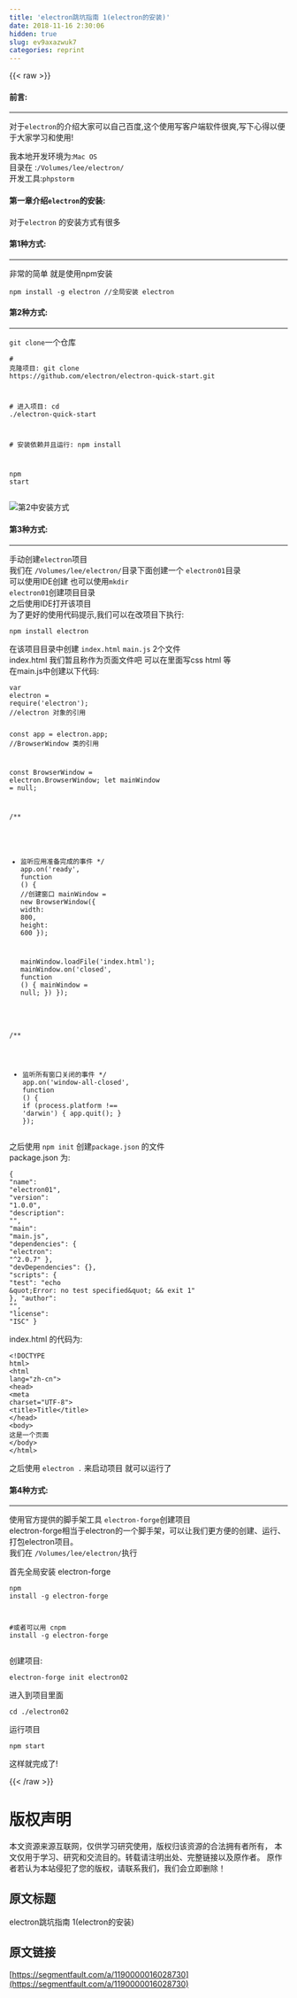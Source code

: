 ```yaml
---
title: 'electron跳坑指南 1(electron的安装)' 
date: 2018-11-16 2:30:06
hidden: true
slug: ev9axazwuk7
categories: reprint
---
```


{{< raw >}}
<h4>&#x524D;&#x8A00;:</h4><hr><p>&#x5BF9;&#x4E8E;<code>electron</code>&#x7684;&#x4ECB;&#x7ECD;&#x5927;&#x5BB6;&#x53EF;&#x4EE5;&#x81EA;&#x5DF1;&#x767E;&#x5EA6;,&#x8FD9;&#x4E2A;&#x4F7F;&#x7528;&#x5199;&#x5BA2;&#x6237;&#x7AEF;&#x8F6F;&#x4EF6;&#x5F88;&#x723D;,&#x5199;&#x4E0B;&#x5FC3;&#x5F97;&#x4EE5;&#x4FBF;&#x4E8E;&#x5927;&#x5BB6;&#x5B66;&#x4E60;&#x548C;&#x4F7F;&#x7528;!</p><p>&#x6211;&#x672C;&#x5730;&#x5F00;&#x53D1;&#x73AF;&#x5883;&#x4E3A;:<code>Mac OS</code><br>&#x76EE;&#x5F55;&#x5728; :<code>/Volumes/lee/electron/</code><br>&#x5F00;&#x53D1;&#x5DE5;&#x5177;:<code>phpstorm</code></p><h4>&#x7B2C;&#x4E00;&#x7AE0;&#x4ECB;&#x7ECD;<code>electron</code>&#x7684;&#x5B89;&#x88C5;:</h4><p>&#x5BF9;&#x4E8E;<code>electron</code> &#x7684;&#x5B89;&#x88C5;&#x65B9;&#x5F0F;&#x6709;&#x5F88;&#x591A;</p><h4>&#x7B2C;1&#x79CD;&#x65B9;&#x5F0F;:</h4><hr><p>&#x975E;&#x5E38;&#x7684;&#x7B80;&#x5355; &#x5C31;&#x662F;&#x4F7F;&#x7528;npm&#x5B89;&#x88C5;</p><div class="widget-codetool" style="display:none"><div class="widget-codetool--inner"><span class="selectCode code-tool" data-toggle="tooltip" data-placement="top" title="" data-original-title="&#x5168;&#x9009;"></span> <span type="button" class="copyCode code-tool" data-toggle="tooltip" data-placement="top" data-clipboard-text="npm install -g electron //&#x5168;&#x5C40;&#x5B89;&#x88C5; electron" title="" data-original-title="&#x590D;&#x5236;"></span> <span type="button" class="saveToNote code-tool" data-toggle="tooltip" data-placement="top" title="" data-original-title="&#x653E;&#x8FDB;&#x7B14;&#x8BB0;"></span></div></div><pre class="hljs 1c"><code style="word-break:break-word;white-space:initial">npm install -g electron <span class="hljs-comment">//&#x5168;&#x5C40;&#x5B89;&#x88C5; electron</span></code></pre><h4>&#x7B2C;2&#x79CD;&#x65B9;&#x5F0F;:</h4><hr><p><code>git clone</code>&#x4E00;&#x4E2A;&#x4ED3;&#x5E93;</p><div class="widget-codetool" style="display:none"><div class="widget-codetool--inner"><span class="selectCode code-tool" data-toggle="tooltip" data-placement="top" title="" data-original-title="&#x5168;&#x9009;"></span> <span type="button" class="copyCode code-tool" data-toggle="tooltip" data-placement="top" data-clipboard-text="# &#x514B;&#x9686;&#x9879;&#x76EE;:
git clone https://github.com/electron/electron-quick-start.git

# &#x8FDB;&#x5165;&#x9879;&#x76EE;:
cd ./electron-quick-start

# &#x5B89;&#x88C5;&#x4F9D;&#x8D56;&#x5E76;&#x4E14;&#x8FD0;&#x884C;:
npm install

npm start" title="" data-original-title="&#x590D;&#x5236;"></span> <span type="button" class="saveToNote code-tool" data-toggle="tooltip" data-placement="top" title="" data-original-title="&#x653E;&#x8FDB;&#x7B14;&#x8BB0;"></span></div></div><pre class="hljs crmsh"><code><span class="hljs-comment"># &#x514B;&#x9686;&#x9879;&#x76EE;:</span>
git <span class="hljs-keyword">clone</span> <span class="hljs-title">https</span>://github.com/electron/electron-quick-<span class="hljs-literal">start</span>.git

<span class="hljs-comment"># &#x8FDB;&#x5165;&#x9879;&#x76EE;:</span>
cd ./electron-quick-<span class="hljs-literal">start</span>

<span class="hljs-comment"># &#x5B89;&#x88C5;&#x4F9D;&#x8D56;&#x5E76;&#x4E14;&#x8FD0;&#x884C;:</span>
npm install

npm <span class="hljs-literal">start</span></code></pre><p><span class="img-wrap"><img data-src="/img/bVbfpX1?w=881&amp;h=450" src="https://static.alili.tech/img/bVbfpX1?w=881&amp;h=450" alt="&#x7B2C;2&#x4E2D;&#x5B89;&#x88C5;&#x65B9;&#x5F0F;" title="&#x7B2C;2&#x4E2D;&#x5B89;&#x88C5;&#x65B9;&#x5F0F;" style="cursor:pointer;display:inline"></span></p><h4>&#x7B2C;3&#x79CD;&#x65B9;&#x5F0F;:</h4><hr><p>&#x624B;&#x52A8;&#x521B;&#x5EFA;<code>electron</code>&#x9879;&#x76EE;<br>&#x6211;&#x4EEC;&#x5728; <code>/Volumes/lee/electron/</code>&#x76EE;&#x5F55;&#x4E0B;&#x9762;&#x521B;&#x5EFA;&#x4E00;&#x4E2A; <code>electron01</code>&#x76EE;&#x5F55;<br>&#x53EF;&#x4EE5;&#x4F7F;&#x7528;IDE&#x521B;&#x5EFA; &#x4E5F;&#x53EF;&#x4EE5;&#x4F7F;&#x7528;<code>mkdir electron01</code>&#x521B;&#x5EFA;&#x9879;&#x76EE;&#x76EE;&#x5F55;<br>&#x4E4B;&#x540E;&#x4F7F;&#x7528;IDE&#x6253;&#x5F00;&#x8BE5;&#x9879;&#x76EE;<br>&#x4E3A;&#x4E86;&#x66F4;&#x597D;&#x7684;&#x4F7F;&#x7528;&#x4EE3;&#x7801;&#x63D0;&#x793A;,&#x6211;&#x4EEC;&#x53EF;&#x4EE5;&#x5728;&#x6539;&#x9879;&#x76EE;&#x4E0B;&#x6267;&#x884C;:</p><div class="widget-codetool" style="display:none"><div class="widget-codetool--inner"><span class="selectCode code-tool" data-toggle="tooltip" data-placement="top" title="" data-original-title="&#x5168;&#x9009;"></span> <span type="button" class="copyCode code-tool" data-toggle="tooltip" data-placement="top" data-clipboard-text="npm install electron " title="" data-original-title="&#x590D;&#x5236;"></span> <span type="button" class="saveToNote code-tool" data-toggle="tooltip" data-placement="top" title="" data-original-title="&#x653E;&#x8FDB;&#x7B14;&#x8BB0;"></span></div></div><pre class="hljs cmake"><code style="word-break:break-word;white-space:initial">npm <span class="hljs-keyword">install</span> electron </code></pre><p>&#x5728;&#x8BE5;&#x9879;&#x76EE;&#x76EE;&#x5F55;&#x4E2D;&#x521B;&#x5EFA; <code>index.html</code> <code>main.js</code> 2&#x4E2A;&#x6587;&#x4EF6;<br>index.html &#x6211;&#x4EEC;&#x6682;&#x4E14;&#x79F0;&#x4F5C;&#x4E3A;&#x9875;&#x9762;&#x6587;&#x4EF6;&#x5427; &#x53EF;&#x4EE5;&#x5728;&#x91CC;&#x9762;&#x5199;css html &#x7B49;<br>&#x5728;main.js&#x4E2D;&#x521B;&#x5EFA;&#x4EE5;&#x4E0B;&#x4EE3;&#x7801;:</p><div class="widget-codetool" style="display:none"><div class="widget-codetool--inner"><span class="selectCode code-tool" data-toggle="tooltip" data-placement="top" title="" data-original-title="&#x5168;&#x9009;"></span> <span type="button" class="copyCode code-tool" data-toggle="tooltip" data-placement="top" data-clipboard-text="var electron = require(&apos;electron&apos;); //electron &#x5BF9;&#x8C61;&#x7684;&#x5F15;&#x7528;

const app = electron.app;   //BrowserWindow &#x7C7B;&#x7684;&#x5F15;&#x7528;

const BrowserWindow = electron.BrowserWindow;
let mainWindow = null;

/**
 * &#x76D1;&#x542C;&#x5E94;&#x7528;&#x51C6;&#x5907;&#x5B8C;&#x6210;&#x7684;&#x4E8B;&#x4EF6;
 */
app.on(&apos;ready&apos;, function () {
    //&#x521B;&#x5EFA;&#x7A97;&#x53E3;
    mainWindow = new BrowserWindow({
        width: 800,
        height: 600
    });

    mainWindow.loadFile(&apos;index.html&apos;);
    mainWindow.on(&apos;closed&apos;, function () {
        mainWindow = null;
    })
});

/**
 * &#x76D1;&#x542C;&#x6240;&#x6709;&#x7A97;&#x53E3;&#x5173;&#x95ED;&#x7684;&#x4E8B;&#x4EF6;
 */
app.on(&apos;window-all-closed&apos;, function () {
    if (process.platform !== &apos;darwin&apos;) {
        app.quit();
    }
});" title="" data-original-title="&#x590D;&#x5236;"></span> <span type="button" class="saveToNote code-tool" data-toggle="tooltip" data-placement="top" title="" data-original-title="&#x653E;&#x8FDB;&#x7B14;&#x8BB0;"></span></div></div><pre class="hljs javascript"><code><span class="hljs-keyword">var</span> electron = <span class="hljs-built_in">require</span>(<span class="hljs-string">&apos;electron&apos;</span>); <span class="hljs-comment">//electron &#x5BF9;&#x8C61;&#x7684;&#x5F15;&#x7528;</span>

<span class="hljs-keyword">const</span> app = electron.app;   <span class="hljs-comment">//BrowserWindow &#x7C7B;&#x7684;&#x5F15;&#x7528;</span>

<span class="hljs-keyword">const</span> BrowserWindow = electron.BrowserWindow;
<span class="hljs-keyword">let</span> mainWindow = <span class="hljs-literal">null</span>;

<span class="hljs-comment">/**
 * &#x76D1;&#x542C;&#x5E94;&#x7528;&#x51C6;&#x5907;&#x5B8C;&#x6210;&#x7684;&#x4E8B;&#x4EF6;
 */</span>
app.on(<span class="hljs-string">&apos;ready&apos;</span>, <span class="hljs-function"><span class="hljs-keyword">function</span> (<span class="hljs-params"></span>) </span>{
    <span class="hljs-comment">//&#x521B;&#x5EFA;&#x7A97;&#x53E3;</span>
    mainWindow = <span class="hljs-keyword">new</span> BrowserWindow({
        <span class="hljs-attr">width</span>: <span class="hljs-number">800</span>,
        <span class="hljs-attr">height</span>: <span class="hljs-number">600</span>
    });

    mainWindow.loadFile(<span class="hljs-string">&apos;index.html&apos;</span>);
    mainWindow.on(<span class="hljs-string">&apos;closed&apos;</span>, <span class="hljs-function"><span class="hljs-keyword">function</span> (<span class="hljs-params"></span>) </span>{
        mainWindow = <span class="hljs-literal">null</span>;
    })
});

<span class="hljs-comment">/**
 * &#x76D1;&#x542C;&#x6240;&#x6709;&#x7A97;&#x53E3;&#x5173;&#x95ED;&#x7684;&#x4E8B;&#x4EF6;
 */</span>
app.on(<span class="hljs-string">&apos;window-all-closed&apos;</span>, <span class="hljs-function"><span class="hljs-keyword">function</span> (<span class="hljs-params"></span>) </span>{
    <span class="hljs-keyword">if</span> (process.platform !== <span class="hljs-string">&apos;darwin&apos;</span>) {
        app.quit();
    }
});</code></pre><p>&#x4E4B;&#x540E;&#x4F7F;&#x7528; <code>npm init</code> &#x521B;&#x5EFA;<code>package.json</code> &#x7684;&#x6587;&#x4EF6;<br>package.json &#x4E3A;:</p><div class="widget-codetool" style="display:none"><div class="widget-codetool--inner"><span class="selectCode code-tool" data-toggle="tooltip" data-placement="top" title="" data-original-title="&#x5168;&#x9009;"></span> <span type="button" class="copyCode code-tool" data-toggle="tooltip" data-placement="top" data-clipboard-text="{
  &quot;name&quot;: &quot;electron01&quot;,
  &quot;version&quot;: &quot;1.0.0&quot;,
  &quot;description&quot;: &quot;&quot;,
  &quot;main&quot;: &quot;main.js&quot;,
  &quot;dependencies&quot;: {
    &quot;electron&quot;: &quot;^2.0.7&quot;
  },
  &quot;devDependencies&quot;: {},
  &quot;scripts&quot;: {
    &quot;test&quot;: &quot;echo \&quot;Error: no test specified\&quot; &amp;&amp; exit 1&quot;
  },
  &quot;author&quot;: &quot;&quot;,
  &quot;license&quot;: &quot;ISC&quot;
}
" title="" data-original-title="&#x590D;&#x5236;"></span> <span type="button" class="saveToNote code-tool" data-toggle="tooltip" data-placement="top" title="" data-original-title="&#x653E;&#x8FDB;&#x7B14;&#x8BB0;"></span></div></div><pre class="hljs json"><code>{
  <span class="hljs-attr">&quot;name&quot;</span>: <span class="hljs-string">&quot;electron01&quot;</span>,
  <span class="hljs-attr">&quot;version&quot;</span>: <span class="hljs-string">&quot;1.0.0&quot;</span>,
  <span class="hljs-attr">&quot;description&quot;</span>: <span class="hljs-string">&quot;&quot;</span>,
  <span class="hljs-attr">&quot;main&quot;</span>: <span class="hljs-string">&quot;main.js&quot;</span>,
  <span class="hljs-attr">&quot;dependencies&quot;</span>: {
    <span class="hljs-attr">&quot;electron&quot;</span>: <span class="hljs-string">&quot;^2.0.7&quot;</span>
  },
  <span class="hljs-attr">&quot;devDependencies&quot;</span>: {},
  <span class="hljs-attr">&quot;scripts&quot;</span>: {
    <span class="hljs-attr">&quot;test&quot;</span>: <span class="hljs-string">&quot;echo \&quot;Error: no test specified\&quot; &amp;&amp; exit 1&quot;</span>
  },
  <span class="hljs-attr">&quot;author&quot;</span>: <span class="hljs-string">&quot;&quot;</span>,
  <span class="hljs-attr">&quot;license&quot;</span>: <span class="hljs-string">&quot;ISC&quot;</span>
}
</code></pre><p>index.html &#x7684;&#x4EE3;&#x7801;&#x4E3A;:</p><div class="widget-codetool" style="display:none"><div class="widget-codetool--inner"><span class="selectCode code-tool" data-toggle="tooltip" data-placement="top" title="" data-original-title="&#x5168;&#x9009;"></span> <span type="button" class="copyCode code-tool" data-toggle="tooltip" data-placement="top" data-clipboard-text="&lt;!DOCTYPE html&gt;
&lt;html lang=&quot;zh-cn&quot;&gt;
&lt;head&gt;
    &lt;meta charset=&quot;UTF-8&quot;&gt;
    &lt;title&gt;Title&lt;/title&gt;
&lt;/head&gt;
&lt;body&gt;
&#x8FD9;&#x662F;&#x4E00;&#x4E2A;&#x9875;&#x9762;
&lt;/body&gt;
&lt;/html&gt;" title="" data-original-title="&#x590D;&#x5236;"></span> <span type="button" class="saveToNote code-tool" data-toggle="tooltip" data-placement="top" title="" data-original-title="&#x653E;&#x8FDB;&#x7B14;&#x8BB0;"></span></div></div><pre class="hljs xml"><code><span class="hljs-meta">&lt;!DOCTYPE html&gt;</span>
<span class="hljs-tag">&lt;<span class="hljs-name">html</span> <span class="hljs-attr">lang</span>=<span class="hljs-string">&quot;zh-cn&quot;</span>&gt;</span>
<span class="hljs-tag">&lt;<span class="hljs-name">head</span>&gt;</span>
    <span class="hljs-tag">&lt;<span class="hljs-name">meta</span> <span class="hljs-attr">charset</span>=<span class="hljs-string">&quot;UTF-8&quot;</span>&gt;</span>
    <span class="hljs-tag">&lt;<span class="hljs-name">title</span>&gt;</span>Title<span class="hljs-tag">&lt;/<span class="hljs-name">title</span>&gt;</span>
<span class="hljs-tag">&lt;/<span class="hljs-name">head</span>&gt;</span>
<span class="hljs-tag">&lt;<span class="hljs-name">body</span>&gt;</span>
&#x8FD9;&#x662F;&#x4E00;&#x4E2A;&#x9875;&#x9762;
<span class="hljs-tag">&lt;/<span class="hljs-name">body</span>&gt;</span>
<span class="hljs-tag">&lt;/<span class="hljs-name">html</span>&gt;</span></code></pre><p>&#x4E4B;&#x540E;&#x4F7F;&#x7528; <code>electron .</code> &#x6765;&#x542F;&#x52A8;&#x9879;&#x76EE; &#x5C31;&#x53EF;&#x4EE5;&#x8FD0;&#x884C;&#x4E86;</p><h4>&#x7B2C;4&#x79CD;&#x65B9;&#x5F0F;:</h4><hr><p>&#x4F7F;&#x7528;&#x5B98;&#x65B9;&#x63D0;&#x4F9B;&#x7684;&#x811A;&#x624B;&#x67B6;&#x5DE5;&#x5177; <code>electron-forge</code>&#x521B;&#x5EFA;&#x9879;&#x76EE;<br>electron-forge&#x76F8;&#x5F53;&#x4E8E;electron&#x7684;&#x4E00;&#x4E2A;&#x811A;&#x624B;&#x67B6;&#xFF0C;&#x53EF;&#x4EE5;&#x8BA9;&#x6211;&#x4EEC;&#x66F4;&#x65B9;&#x4FBF;&#x7684;&#x521B;&#x5EFA;&#x3001;&#x8FD0;&#x884C;&#x3001;&#x6253;&#x5305;electron&#x9879;&#x76EE;&#x3002;<br>&#x6211;&#x4EEC;&#x5728; <code>/Volumes/lee/electron/</code>&#x6267;&#x884C;</p><p>&#x9996;&#x5148;&#x5168;&#x5C40;&#x5B89;&#x88C5; electron-forge</p><div class="widget-codetool" style="display:none"><div class="widget-codetool--inner"><span class="selectCode code-tool" data-toggle="tooltip" data-placement="top" title="" data-original-title="&#x5168;&#x9009;"></span> <span type="button" class="copyCode code-tool" data-toggle="tooltip" data-placement="top" data-clipboard-text="npm install -g electron-forge    

#&#x6216;&#x8005;&#x53EF;&#x4EE5;&#x7528;
cnpm install -g electron-forge " title="" data-original-title="&#x590D;&#x5236;"></span> <span type="button" class="saveToNote code-tool" data-toggle="tooltip" data-placement="top" title="" data-original-title="&#x653E;&#x8FDB;&#x7B14;&#x8BB0;"></span></div></div><pre class="hljs cmake"><code>npm <span class="hljs-keyword">install</span> -g electron-forge    

<span class="hljs-comment">#&#x6216;&#x8005;&#x53EF;&#x4EE5;&#x7528;</span>
cnpm <span class="hljs-keyword">install</span> -g electron-forge </code></pre><p>&#x521B;&#x5EFA;&#x9879;&#x76EE;:</p><div class="widget-codetool" style="display:none"><div class="widget-codetool--inner"><span class="selectCode code-tool" data-toggle="tooltip" data-placement="top" title="" data-original-title="&#x5168;&#x9009;"></span> <span type="button" class="copyCode code-tool" data-toggle="tooltip" data-placement="top" data-clipboard-text="electron-forge init electron02" title="" data-original-title="&#x590D;&#x5236;"></span> <span type="button" class="saveToNote code-tool" data-toggle="tooltip" data-placement="top" title="" data-original-title="&#x653E;&#x8FDB;&#x7B14;&#x8BB0;"></span></div></div><pre class="hljs swift"><code style="word-break:break-word;white-space:initial">electron-forge <span class="hljs-keyword">init</span> electron02</code></pre><p>&#x8FDB;&#x5165;&#x5230;&#x9879;&#x76EE;&#x91CC;&#x9762;</p><div class="widget-codetool" style="display:none"><div class="widget-codetool--inner"><span class="selectCode code-tool" data-toggle="tooltip" data-placement="top" title="" data-original-title="&#x5168;&#x9009;"></span> <span type="button" class="copyCode code-tool" data-toggle="tooltip" data-placement="top" data-clipboard-text="cd ./electron02" title="" data-original-title="&#x590D;&#x5236;"></span> <span type="button" class="saveToNote code-tool" data-toggle="tooltip" data-placement="top" title="" data-original-title="&#x653E;&#x8FDB;&#x7B14;&#x8BB0;"></span></div></div><pre class="hljs bash"><code style="word-break:break-word;white-space:initial"><span class="hljs-built_in">cd</span> ./electron02</code></pre><p>&#x8FD0;&#x884C;&#x9879;&#x76EE;</p><div class="widget-codetool" style="display:none"><div class="widget-codetool--inner"><span class="selectCode code-tool" data-toggle="tooltip" data-placement="top" title="" data-original-title="&#x5168;&#x9009;"></span> <span type="button" class="copyCode code-tool" data-toggle="tooltip" data-placement="top" data-clipboard-text="npm start" title="" data-original-title="&#x590D;&#x5236;"></span> <span type="button" class="saveToNote code-tool" data-toggle="tooltip" data-placement="top" title="" data-original-title="&#x653E;&#x8FDB;&#x7B14;&#x8BB0;"></span></div></div><pre class="hljs coffeescript"><code style="word-break:break-word;white-space:initial"><span class="hljs-built_in">npm</span> start</code></pre><p>&#x8FD9;&#x6837;&#x5C31;&#x5B8C;&#x6210;&#x4E86;!</p>
{{< /raw >}}

# 版权声明
本文资源来源互联网，仅供学习研究使用，版权归该资源的合法拥有者所有，
本文仅用于学习、研究和交流目的。转载请注明出处、完整链接以及原作者。
原作者若认为本站侵犯了您的版权，请联系我们，我们会立即删除！

## 原文标题
electron跳坑指南 1(electron的安装)

## 原文链接
[https://segmentfault.com/a/1190000016028730](https://segmentfault.com/a/1190000016028730)

